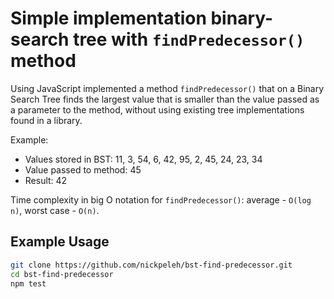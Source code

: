 # Simple implementation binary-search tree with `findPredecessor()` method

Using JavaScript implemented a method `findPredecessor()` that on a Binary Search Tree finds the largest value that is smaller than the value passed as a parameter to the method, without using existing tree implementations found in a library.

Example:
  - Values stored in BST: 11, 3, 54, 6, 42, 95, 2, 45, 24, 23, 34
  - Value passed to method: 45
  - Result: 42

Time complexity in big O notation for `findPredecessor()`:
average - `O(log n)`, worst case - `O(n)`.

## Example Usage

```bash
git clone https://github.com/nickpeleh/bst-find-predecessor.git
cd bst-find-predecessor
npm test
```
